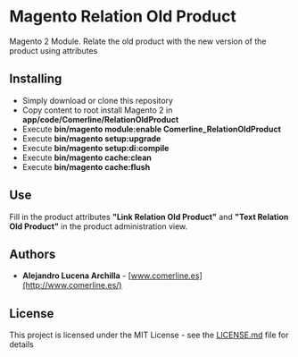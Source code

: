 # Magento Relation Old Product

Magento 2 Module. Relate the old product with the new version of the product using attributes

## Installing

- Simply download or clone this repository
- Copy content to root install Magento 2 in **app/code/Comerline/RelationOldProduct**
- Execute **bin/magento module:enable Comerline_RelationOldProduct**
- Execute **bin/magento setup:upgrade**
- Execute **bin/magento setup:di:compile**
- Execute **bin/magento cache:clean**
- Execute **bin/magento cache:flush**

## Use

Fill in the product attributes **"Link Relation Old Product"** and **"Text Relation Old Product"** in the product administration view.

## Authors

* **Alejandro Lucena Archilla** - [www.comerline.es](http://www.comerline.es/)

## License

This project is licensed under the MIT License - see the [LICENSE.md](LICENSE.md) file for details
